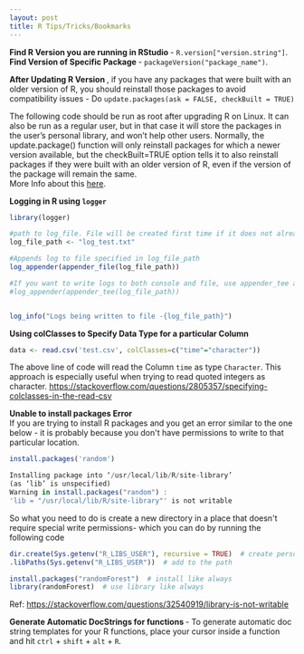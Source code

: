 ```yaml
---
layout: post
title: R Tips/Tricks/Bookmarks
---
```


<b> Find R Version you are running in RStudio </b> - `R.version["version.string"]`.  
<b> Find Version of Specific Package </b> - `packageVersion("package_name")`.  

<b> After Updating R Version </b>, if you have any packages that were built with an older version of R, you should reinstall those packages to avoid compatibility issues - Do `update.packages(ask = FALSE, checkBuilt = TRUE)`  
  
The following code should be run as root after upgrading R on Linux. It can also be run as a regular user, but in that case it will store the packages in the user’s personal library, and won’t help other users. Normally, the update.package() function will only reinstall packages for which a newer version available, but the checkBuilt=TRUE option tells it to also reinstall packages if they were built with an older version of R, even if the version of the package will remain the same.    
More Info about this <a href="https://shiny.rstudio.com/articles/upgrade-R.html"> here</a>.  
  
  

<b> Logging in R using `logger` </b>  
```R
library(logger)

#path to log_file. File will be created first time if it does not already exist. 
log_file_path <- "log_test.txt"

#Appends log to file specified in log_file_path
log_appender(appender_file(log_file_path))

#If you want to write logs to both console and file, use appender_tee as below
#log_appender(appender_tee(log_file_path))


log_info("Logs being written to file -{log_file_path}")
```  
  
  
<b> Using colClasses to Specify Data Type for a particular Column   </b>
```R
data <- read.csv('test.csv', colClasses=c("time"="character"))
```  

The above line of code will read the Column `time` as type `Character`. This approach is especially useful when trying to read quoted integers as character. https://stackoverflow.com/questions/2805357/specifying-colclasses-in-the-read-csv
  
 
<b> Unable to install packages Error </b>  
If you are trying to install R packages and you get an error similar to the one below - it is probably because you don't have permissions to write to that particular location.  
```R
install.packages('random')

Installing package into ‘/usr/local/lib/R/site-library’
(as ‘lib’ is unspecified)
Warning in install.packages("random") :
'lib = "/usr/local/lib/R/site-library"' is not writable
```  
So what you need to do is create a new directory in a place that doesn't require special write permissions- which you can do by running the following code  
```R
dir.create(Sys.getenv("R_LIBS_USER"), recursive = TRUE)  # create personal library
.libPaths(Sys.getenv("R_LIBS_USER"))  # add to the path

install.packages("randomForest")  # install like always
library(randomForest)  # use library like always
```
  
  Ref: https://stackoverflow.com/questions/32540919/library-is-not-writable
   
<b> Generate Automatic DocStrings for functions </b> - To generate automatic doc string templates for your R functions, place your cursor inside a function and hit `ctrl` + `shift` + `alt` + `R`.  

   
   
